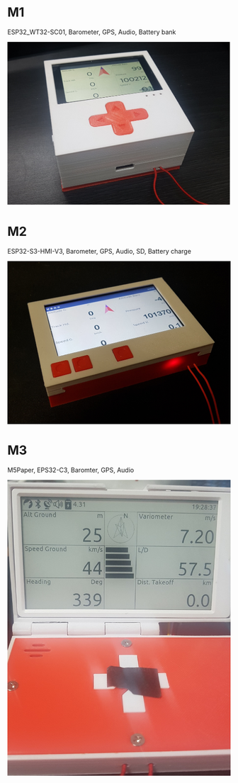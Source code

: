 # M1
ESP32_WT32-SC01, Barometer, GPS, Audio, Battery bank

<img src="doc/m1-working.png" width="720">

# M2
ESP32-S3-HMI-V3, Barometer, GPS, Audio, SD, Battery charge

<img src="doc/m2-working.jpg" width="720">

# M3
M5Paper, EPS32-C3, Baromter, GPS, Audio

<img src="doc/m3-working.jpg" width="720">
